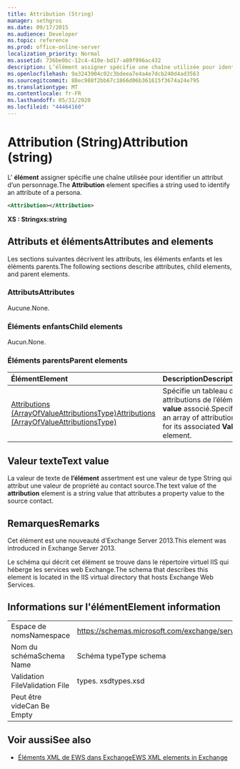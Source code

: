 ```yaml
---
title: Attribution (String)
manager: sethgros
ms.date: 09/17/2015
ms.audience: Developer
ms.topic: reference
ms.prod: office-online-server
localization_priority: Normal
ms.assetid: 736be0bc-12c4-410e-bd17-a89f996ac432
description: L’élément assigner spécifie une chaîne utilisée pour identifier un attribut d’un personnage.
ms.openlocfilehash: 9a3243904c02c3bdeea7e4a4e7dcb240d4ad3563
ms.sourcegitcommit: 88ec988f2bb67c1866d06b361615f3674a24e795
ms.translationtype: MT
ms.contentlocale: fr-FR
ms.lasthandoff: 05/31/2020
ms.locfileid: "44464160"
---
```

# <a name="attribution-string"></a><span data-ttu-id="da2e0-103">Attribution (String)</span><span class="sxs-lookup"><span data-stu-id="da2e0-103">Attribution (string)</span></span>

<span data-ttu-id="da2e0-104">L' **élément** assigner spécifie une chaîne utilisée pour identifier un attribut d’un personnage.</span><span class="sxs-lookup"><span data-stu-id="da2e0-104">The **Attribution** element specifies a string used to identify an attribute of a persona.</span></span> 
  
```XML
<Attribution></Attribution>
```

 <span data-ttu-id="da2e0-105">**XS : String**</span><span class="sxs-lookup"><span data-stu-id="da2e0-105">**xs:string**</span></span>
## <a name="attributes-and-elements"></a><span data-ttu-id="da2e0-106">Attributs et éléments</span><span class="sxs-lookup"><span data-stu-id="da2e0-106">Attributes and elements</span></span>

<span data-ttu-id="da2e0-107">Les sections suivantes décrivent les attributs, les éléments enfants et les éléments parents.</span><span class="sxs-lookup"><span data-stu-id="da2e0-107">The following sections describe attributes, child elements, and parent elements.</span></span>
  
### <a name="attributes"></a><span data-ttu-id="da2e0-108">Attributs</span><span class="sxs-lookup"><span data-stu-id="da2e0-108">Attributes</span></span>

<span data-ttu-id="da2e0-109">Aucune.</span><span class="sxs-lookup"><span data-stu-id="da2e0-109">None.</span></span>
  
### <a name="child-elements"></a><span data-ttu-id="da2e0-110">Éléments enfants</span><span class="sxs-lookup"><span data-stu-id="da2e0-110">Child elements</span></span>

<span data-ttu-id="da2e0-111">Aucun.</span><span class="sxs-lookup"><span data-stu-id="da2e0-111">None.</span></span>
  
### <a name="parent-elements"></a><span data-ttu-id="da2e0-112">Éléments parents</span><span class="sxs-lookup"><span data-stu-id="da2e0-112">Parent elements</span></span>

|<span data-ttu-id="da2e0-113">**Élément**</span><span class="sxs-lookup"><span data-stu-id="da2e0-113">**Element**</span></span>|<span data-ttu-id="da2e0-114">**Description**</span><span class="sxs-lookup"><span data-stu-id="da2e0-114">**Description**</span></span>|
|:-----|:-----|
|[<span data-ttu-id="da2e0-115">Attributions (ArrayOfValueAttributionsType)</span><span class="sxs-lookup"><span data-stu-id="da2e0-115">Attributions (ArrayOfValueAttributionsType)</span></span>](attributions-arrayofvalueattributionstype.md) <br/> |<span data-ttu-id="da2e0-116">Spécifie un tableau des attributions de l’élément **value** associé.</span><span class="sxs-lookup"><span data-stu-id="da2e0-116">Specifies an array of attributions for its associated **Value** element.</span></span>  <br/> |
   
## <a name="text-value"></a><span data-ttu-id="da2e0-117">Valeur texte</span><span class="sxs-lookup"><span data-stu-id="da2e0-117">Text value</span></span>

<span data-ttu-id="da2e0-118">La valeur de texte de **l’élément** assertment est une valeur de type String qui attribut une valeur de propriété au contact source.</span><span class="sxs-lookup"><span data-stu-id="da2e0-118">The text value of the **attribution** element is a string value that attributes a property value to the source contact.</span></span> 
  
## <a name="remarks"></a><span data-ttu-id="da2e0-119">Remarques</span><span class="sxs-lookup"><span data-stu-id="da2e0-119">Remarks</span></span>

<span data-ttu-id="da2e0-120">Cet élément est une nouveauté d'Exchange Server 2013.</span><span class="sxs-lookup"><span data-stu-id="da2e0-120">This element was introduced in Exchange Server 2013.</span></span>
  
<span data-ttu-id="da2e0-121">Le schéma qui décrit cet élément se trouve dans le répertoire virtuel IIS qui héberge les services web Exchange.</span><span class="sxs-lookup"><span data-stu-id="da2e0-121">The schema that describes this element is located in the IIS virtual directory that hosts Exchange Web Services.</span></span>
  
## <a name="element-information"></a><span data-ttu-id="da2e0-122">Informations sur l'élément</span><span class="sxs-lookup"><span data-stu-id="da2e0-122">Element information</span></span>

|||
|:-----|:-----|
|<span data-ttu-id="da2e0-123">Espace de noms</span><span class="sxs-lookup"><span data-stu-id="da2e0-123">Namespace</span></span>  <br/> |https://schemas.microsoft.com/exchange/services/2006/types  <br/> |
|<span data-ttu-id="da2e0-124">Nom du schéma</span><span class="sxs-lookup"><span data-stu-id="da2e0-124">Schema Name</span></span>  <br/> |<span data-ttu-id="da2e0-125">Schéma type</span><span class="sxs-lookup"><span data-stu-id="da2e0-125">Type schema</span></span>  <br/> |
|<span data-ttu-id="da2e0-126">Validation File</span><span class="sxs-lookup"><span data-stu-id="da2e0-126">Validation File</span></span>  <br/> |<span data-ttu-id="da2e0-127">types. xsd</span><span class="sxs-lookup"><span data-stu-id="da2e0-127">types.xsd</span></span>  <br/> |
|<span data-ttu-id="da2e0-128">Peut être vide</span><span class="sxs-lookup"><span data-stu-id="da2e0-128">Can Be Empty</span></span>  <br/> ||
   
## <a name="see-also"></a><span data-ttu-id="da2e0-129">Voir aussi</span><span class="sxs-lookup"><span data-stu-id="da2e0-129">See also</span></span>

- [<span data-ttu-id="da2e0-130">Éléments XML de EWS dans Exchange</span><span class="sxs-lookup"><span data-stu-id="da2e0-130">EWS XML elements in Exchange</span></span>](ews-xml-elements-in-exchange.md)

